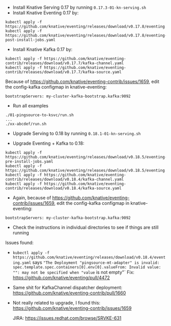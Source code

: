 - Install Knative Serving 0.17 by running `0.17.3-01-kn-serving.sh`
- Install Knative Eventing 0.17 by:
```
kubectl apply -f https://github.com/knative/eventing/releases/download/v0.17.8/eventing.yaml
kubectl apply -f https://github.com/knative/eventing/releases/download/v0.17.8/eventing-post-install-jobs.yaml
```
- Install Knative Kafka 0.17 by:
```
kubectl apply -f https://github.com/knative/eventing-contrib/releases/download/v0.17.7/kafka-channel.yaml
kubectl apply -f https://github.com/knative/eventing-contrib/releases/download/v0.17.7/kafka-source.yaml
```

Because of https://github.com/knative/eventing-contrib/issues/1659, edit the config-kafka configmap in knative-eventing:
```
bootstrapServers: my-cluster-kafka-bootstrap.kafka:9092
```

- Run all examples
```
./01-pingsource-to-ksvc/run.sh
...
./xx-abcdef/run.sh
```

- Upgrade Serving to 0.18 by running `0.18.1-01-kn-serving.sh`

- Upgrade Eventing + Kafka to 0.18:
```
kubectl apply -f https://github.com/knative/eventing/releases/download/v0.18.5/eventing-pre-install-jobs.yaml
kubectl apply -f https://github.com/knative/eventing/releases/download/v0.18.5/eventing.yaml
kubectl apply -f https://github.com/knative/eventing-contrib/releases/download/v0.18.4/kafka-channel.yaml
kubectl apply -f https://github.com/knative/eventing-contrib/releases/download/v0.18.4/kafka-source.yaml
```

- Again, because of https://github.com/knative/eventing-contrib/issues/1659, edit the config-kafka configmap in knative-eventing:
```
bootstrapServers: my-cluster-kafka-bootstrap.kafka:9092
```   

- Check the instructions in individual directories to see if things are still running

Issues found:
- `kubectl apply -f https://github.com/knative/eventing/releases/download/v0.18.4/eventing.yaml` says 
`"The Deployment "pingsource-mt-adapter" is invalid: spec.template.spec.containers[0].env[0].valueFrom: Invalid value: "": may not be specified when "value` is not empty"`
Fix: https://github.com/knative/eventing/pull/4472

- Same shit for KafkaChannel dispatcher deployment: https://github.com/knative/eventing-contrib/pull/1660

- Not really related to upgrade, I found this: https://github.com/knative/eventing-contrib/issues/1659
  
  JIRA: https://issues.redhat.com/browse/SRVKE-631 
